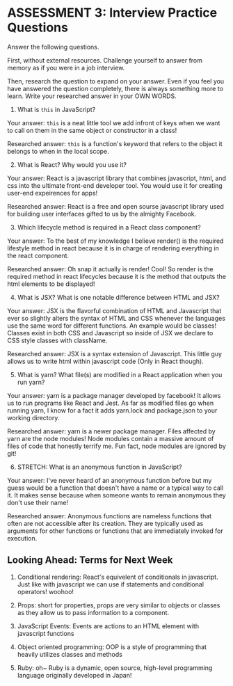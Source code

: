 # ASSESSMENT 3: Interview Practice Questions

Answer the following questions.

First, without external resources. Challenge yourself to answer from memory as if you were in a job interview.

Then, research the question to expand on your answer. Even if you feel you have answered the question completely, there is always something more to learn. Write your researched answer in your OWN WORDS.


1. What is `this` in JavaScript?

  Your answer: `this` is a neat little tool we add infront of keys when we want to call on them in the same object or constructor in a class!

  Researched answer: `this` is a function's keyword that refers to the object it belongs to when in the local scope.



2. What is React? Why would you use it?

  Your answer: React is a javascript library that combines javascript, html, and css into the ultimate front-end developer tool. You would use it for creating user-end expeirences for apps!

  Researched answer: React is a free and open sourse javascript library used for building user interfaces gifted to us by the almighty Facebook.



3. Which lifecycle method is required in a React class component?

  Your answer: To the best of my knowledge I believe render() is the required lifestyle method in react because it is in charge of rendering everything in the react component. 

  Researched answer: Oh snap it actually is render! Cool! So render is the required method in react lifecycles because it is the method that outputs the html elements to be displayed!



4. What is JSX? What is one notable difference between HTML and JSX?

  Your answer: JSX is the flavorful combination of HTML and Javascript that ever so slightly alters the syntax of HTML and CSS whenever the languages use the same word for different functions. An example would be classes! Classes exist in both CSS and Javascript so inside of JSX we declare to CSS style classes with className.

  Researched answer: JSX is a syntax extension of Javascript. This little guy allows us to write html within javascript code (Only in React though).



5. What is yarn? What file(s) are modified in a React application when you run yarn?

  Your answer: yarn is a package manager developed by facebook! It allows us to run programs like React and Jest. As far as modified files go when running yarn, I know for a fact it adds yarn.lock and package.json to your working directory.
<!-- The only yarn no one has to buy-->

  Researched answer: yarn is a newer package manager. Files affected by yarn are the node modules! Node modules contain a massive amount of files of code that honestly terrify me. Fun fact, node modules are ignored by git!
  



6. STRETCH: What is an anonymous function in JavaScript?

  Your answer: I've never heard of an anonymous function before but my guess would be a function that doesn't have a name or a typical way to call it. It makes sense because when someone wants to remain anonymous they don't use their name!

  Researched answer: Anonymous functions are nameless functions that often are not accessible after its creation. They are typically used as arguments for other functions or functions that are immediately invoked for execution.


## Looking Ahead: Terms for Next Week

1. Conditional rendering: React's equivelent of conditionals in javascript. Just like with javascript we can use if statements and conditional operators! woohoo!

2. Props: short for properties, props are very similar to objects or classes  as they allow us to pass information to a component. 

3. JavaScript Events: Events are actions to an HTML element with javascript functions

4. Object oriented programming: OOP is a style of programming that heavily utilizes classes and methods

5. Ruby: oh~ Ruby is a dynamic, open source, high-level programming language originally developed in Japan!

